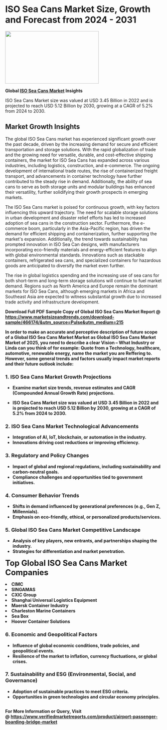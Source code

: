 <H1>ISO Sea Cans Market Size, Growth and Forecast from 2024 - 2031</H1><img class="aligncenter size-medium wp-image-584254" src="https://thirdeyenews.in/wp-content/uploads/2024/09/Global-Market-Research-300x168.jpeg" alt="" width="300" height="168" /><p><strong>Global&nbsp;<a href="https://www.marketsizeandtrends.com/download-sample/466174/&amp;utm_source=Pulse&amp;utm_medium=215">ISO Sea Cans Market</a> Insights</strong></p><p>ISO Sea Cans Market size was valued at USD 3.45 Billion in 2022 and is projected to reach USD 5.12 Billion by 2030, growing at a CAGR of 5.2% from 2024 to 2030.</p><p><h2>Market Growth Insights</h2> <p>The global ISO Sea Cans market has experienced significant growth over the past decade, driven by the increasing demand for secure and efficient transportation and storage solutions. With the rapid globalization of trade and the growing need for versatile, durable, and cost-effective shipping containers, the market for ISO Sea Cans has expanded across various industries, including logistics, construction, and e-commerce. The ongoing development of international trade routes, the rise of containerized freight transport, and advancements in container technology have further contributed to the steady rise in demand. Additionally, the ability of sea cans to serve as both storage units and modular buildings has enhanced their versatility, further solidifying their growth prospects in emerging markets.</p> <p><strong></strong></p> <p>The ISO Sea Cans market is poised for continuous growth, with key factors influencing this upward trajectory. The need for scalable storage solutions in urban development and disaster relief efforts has led to increased adoption of sea cans in the construction sector. Furthermore, the e-commerce boom, particularly in the Asia-Pacific region, has driven the demand for efficient shipping and containerization, further supporting the market's expansion. Additionally, the trend towards sustainability has prompted innovation in ISO Sea Can designs, with manufacturers incorporating eco-friendly materials and energy-efficient features to align with global environmental standards. Innovations such as stackable containers, refrigerated sea cans, and specialized containers for hazardous goods are anticipated to diversify the market even further.</p> <p>The rise in global logistics spending and the increasing use of sea cans for both short-term and long-term storage solutions will continue to fuel market demand. Regions such as North America and Europe remain the dominant markets for ISO Sea Cans, although emerging markets in Africa and Southeast Asia are expected to witness substantial growth due to increased trade activity and infrastructure development.</p> <p><strong></p><p><span class=""><strong>Download Full PDF Sample Copy of Global ISO Sea Cans Market Report</strong> @ <a href="https://www.marketsizeandtrends.com/download-sample/466174/&amp;utm_source=Pulse&amp;utm_medium=215" target="_blank">https://www.marketsizeandtrends.com/download-sample/466174/&amp;utm_source=Pulse&amp;utm_medium=215</a></span></p><p>In order to make an accurate and perceptive description of future scope of a Global&nbsp;ISO Sea Cans Market Market as Global&nbsp;ISO Sea Cans Market Market of 2025, you need to describe a clear Vision &ndash; What Industry or Linda can you think of for example: Quote from a Technology, healthcare, automotive, renewable energy, name the market you are Reffering to. However, some general trends and factors usually impact market reports and their future outlook include:</p><h3>1.&nbsp;<strong>ISO Sea Cans Market Growth Projections</strong></h3><ul><li>Examine market size trends, revenue estimates and CAGR (Compounded Annual Growth Rate) projections.</li><li><p>ISO Sea Cans Market size was valued at USD 3.45 Billion in 2022 and is projected to reach USD 5.12 Billion by 2030, growing at a CAGR of 5.2% from 2024 to 2030.</p></li></ul><h3>2.&nbsp;<strong>ISO Sea Cans Market Technological Advancements</strong></h3><ul><li>Integration of AI, IoT, blockchain, or automation in the industry.</li><li>Innovations driving cost reductions or improving efficiency.</li></ul><h3>3.&nbsp;<strong>Regulatory and Policy Changes</strong></h3><ul><li>Impact of global and regional regulations, including sustainability and carbon-neutral goals.</li><li>Compliance challenges and opportunities tied to government initiatives.</li></ul><h3>4.&nbsp;<strong>Consumer Behavior Trends</strong></h3><ul><li>Shifts in demand influenced by generational preferences (e.g., Gen Z, Millennials).</li><li>Emphasis on eco-friendly, ethical, or personalized products/services.</li></ul><h3>5.&nbsp;<strong>Global ISO Sea Cans Market Competitive Landscape</strong></h3><ul><li>Analysis of key players, new entrants, and partnerships shaping the industry.</li><li>Strategies for differentiation and market penetration.</li></ul><p data-pm-slice="1 1 []"><span style="color: inherit; font-family: inherit; font-size: 25px;">Top Global ISO Sea Cans Market Companies</span></p><div class="" data-test-id=""><p><li>CIMC</li><li> SINGAMAS</li><li> CXIC Group</li><li> Shanghai Universal Logistics Equipment</li><li> Maersk Container Industry</li><li> Charleston Marine Containers</li><li> Sea Box</li><li> Hoover Container Solutions</li></p></div><h3>6.&nbsp;<strong>Economic and Geopolitical Factors</strong></h3><ul><li>Influence of global economic conditions, trade policies, and geopolitical events.</li><li>Resilience of the market to inflation, currency fluctuations, or global crises.</li></ul><h3>7.&nbsp;<strong>Sustainability and ESG (Environmental, Social, and Governance)</strong></h3><ul><li>Adoption of sustainable practices to meet ESG criteria.</li><li>Opportunities in green technologies and circular economy principles.</li></ul><h2><strong style="font-size: 14px;">For More Information or Query, Visit @&nbsp;</strong><a style="background-color: #ffffff; font-size: 14px;" href="https://www.marketsizeandtrends.com/report/iso-sea-cans-market/" target="_blank">https://www.verifiedmarketreports.com/product/airport-passenger-boarding-bridge-market</a></h2>
